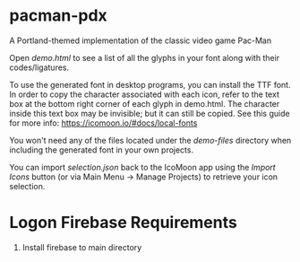 # pacman-pdx

A Portland-themed implementation of the classic video game Pac-Man

Open _demo.html_ to see a list of all the glyphs in your font along with their codes/ligatures.

To use the generated font in desktop programs, you can install the TTF font. In order to copy the character associated with each icon, refer to the text box at the bottom right corner of each glyph in demo.html. The character inside this text box may be invisible; but it can still be copied. See this guide for more info: https://icomoon.io/#docs/local-fonts

You won't need any of the files located under the _demo-files_ directory when including the generated font in your own projects.

You can import _selection.json_ back to the IcoMoon app using the _Import Icons_ button (or via Main Menu → Manage Projects) to retrieve your icon selection.

# Logon Firebase Requirements

1. Install firebase to main directory
